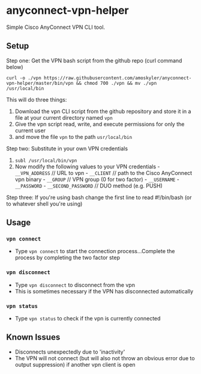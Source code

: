 anyconnect-vpn-helper
=====================
Simple Cisco AnyConnect VPN CLI tool.


## Setup
Step one: Get the VPN bash script from the github repo (curl command below)

    curl -o ./vpn https://raw.githubusercontent.com/amoskyler/anyconnect-vpn-helper/master/bin/vpn && chmod 700 ./vpn && mv ./vpn /usr/local/bin

This will do three things:
  1. Download the vpn CLI script from the github repository and store it in a file at your current directory named `vpn`
  2. Give the vpn script read, write, and execute permissions for only the current user
  3. and move the file `vpn` to the path `usr/local/bin`

Step two: Substitute in your own VPN credentials
  1. `subl /usr/local/bin/vpn`
  2. Now modify the following values to your VPN credentials
    - `__VPN_ADDRESS` // URL to vpn
    - `__CLIENT` // path to the Cisco AnyConnect vpn binary
    - `__GROUP` // VPN group (0 for two factor)
    - `__USERNAME`
    - `__PASSWORD`
    - `__SECOND_PASSWORD` // DUO method (e.g. PUSH)

Step three:
  If you're using bash change the first line to read #!/bin/bash (or to whatever shell you're using)


## Usage


### `vpn connect`
  - Type `vpn connect` to start the connection process...Complete the process by completing the two factor step

### `vpn disconnect`
  - Type `vpn disconnect` to disconnect from the vpn
  - This is sometimes necessary if the VPN has disconnected automatically

### `vpn status`
  - Type `vpn status` to check if the vpn is currently connected


## Known Issues
  - Disconnects unexpectedly due to 'inactivity'
  - The VPN will not connect (but will also not throw an obvious error due to output suppression) if another vpn client is open
